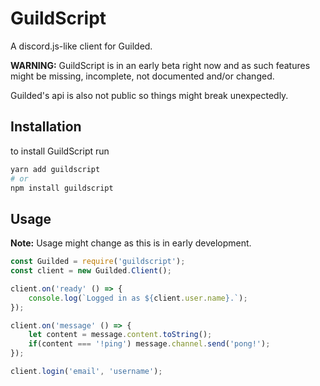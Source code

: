 # GuildScript
A discord.js-like client for Guilded.

**WARNING:** GuildScript is in an early beta right now and as such features might be missing, incomplete, not documented and/or changed.

Guilded's api is also not public so things might break unexpectedly.

## Installation

to install GuildScript run 
```bash
yarn add guildscript
# or
npm install guildscript
```
## Usage
**Note:** Usage might change as this is in early development.
```js
const Guilded = require('guildscript');
const client = new Guilded.Client();

client.on('ready' () => {
    console.log(`Logged in as ${client.user.name}.`);
});

client.on('message' () => {
    let content = message.content.toString();
    if(content === '!ping') message.channel.send('pong!');
});

client.login('email', 'username');
```

